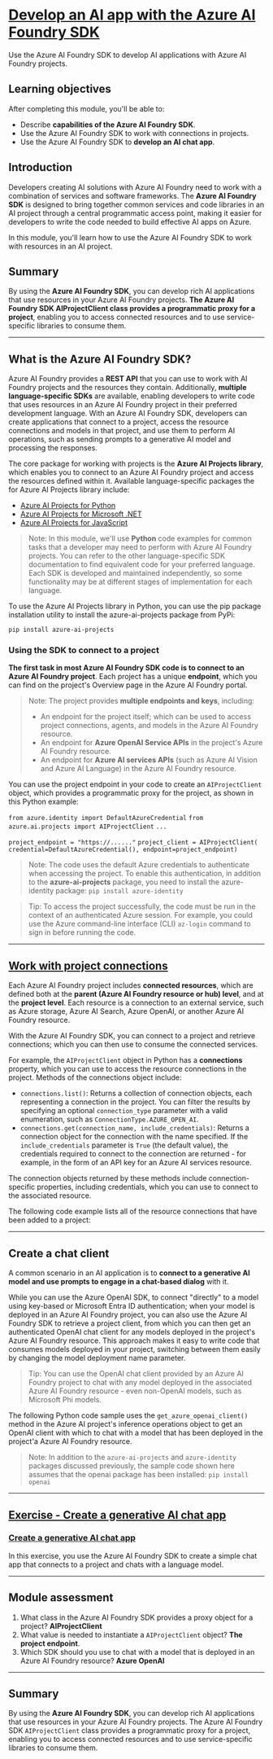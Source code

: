 # [Develop an AI app with the Azure AI Foundry SDK](https://learn.microsoft.com/en-us/training/modules/ai-foundry-sdk/)

Use the Azure AI Foundry SDK to develop AI applications with Azure AI Foundry projects.

## Learning objectives

After completing this module, you'll be able to:

- Describe **capabilities of the Azure AI Foundry SDK**.
- Use the Azure AI Foundry SDK to work with connections in projects.
- Use the Azure AI Foundry SDK to **develop an AI chat app**.

## Introduction

Developers creating AI solutions with Azure AI Foundry need to work with a combination of services and software frameworks. The **Azure AI Foundry SDK** is designed to bring together common services and code libraries in an AI project through a central programmatic access point, making it easier for developers to write the code needed to build effective AI apps on Azure.

In this module, you'll learn how to use the Azure AI Foundry SDK to work with resources in an AI project.

## Summary

By using the **Azure AI Foundry SDK**, you can develop rich AI applications that use resources in your Azure AI Foundry projects. **The Azure AI Foundry SDK AIProjectClient class provides a programmatic proxy for a project**, enabling you to access connected resources and to use service-specific libraries to consume them.

---

## What is the Azure AI Foundry SDK?

Azure AI Foundry provides a **REST API** that you can use to work with AI Foundry projects and the resources they contain. Additionally, **multiple language-specific SDKs** are available, enabling developers to write code that uses resources in an Azure AI Foundry project in their preferred development language. With an Azure AI Foundry SDK, developers can create applications that connect to a project, access the resource connections and models in that project, and use them to perform AI operations, such as sending prompts to a generative AI model and processing the responses.

The core package for working with projects is the **Azure AI Projects library**, which enables you to connect to an Azure AI Foundry project and access the resources defined within it. Available language-specific packages the for Azure AI Projects library include:

- [Azure AI Projects for Python](https://pypi.org/project/azure-ai-projects)
- [Azure AI Projects for Microsoft .NET](https://www.nuget.org/packages/Azure.AI.Projects)
- [Azure AI Projects for JavaScript](https://www.npmjs.com/package/@azure/ai-projects)

> Note: In this module, we'll use **Python** code examples for common tasks that a developer may need to perform with Azure AI Foundry projects. You can refer to the other language-specific SDK documentation to find equivalent code for your preferred language. Each SDK is developed and maintained independently, so some functionality may be at different stages of implementation for each language.

To use the Azure AI Projects library in Python, you can use the pip package installation utility to install the azure-ai-projects package from PyPi:

`pip install azure-ai-projects`

### Using the SDK to connect to a project

**The first task in most Azure AI Foundry SDK code is to connect to an Azure AI Foundry project**. Each project has a unique **endpoint**, which you can find on the project's Overview page in the Azure AI Foundry portal.

> Note: The project provides **multiple endpoints and keys**, including:
> - An endpoint for the project itself; which can be used to access project connections, agents, and models in the Azure AI Foundry resource.
> - An endpoint for **Azure OpenAI Service APIs** in the project's Azure AI Foundry resource.
> - An endpoint for **Azure AI services APIs** (such as Azure AI Vision and Azure AI Language) in the Azure AI Foundry resource.

You can use the project endpoint in your code to create an `AIProjectClient` object, which provides a programmatic proxy for the project, as shown in this Python example:

`from azure.identity import DefaultAzureCredential`
`from azure.ai.projects import AIProjectClient`
`...`

`project_endpoint = "https://......"`
`project_client = AIProjectClient(            
    credential=DefaultAzureCredential(),
    endpoint=project_endpoint)`

> Note: The code uses the default Azure credentials to authenticate when accessing the project. To enable this authentication, in addition to the **azure-ai-projects** package, you need to install the azure-identity package:
`pip install azure-identity`

> Tip: To access the project successfully, the code must be run in the context of an authenticated Azure session. For example, you could use the Azure command-line interface (CLI) `az-login` command to sign in before running the code.

---

## [Work with project connections](https://learn.microsoft.com/en-us/training/modules/ai-foundry-sdk/03-connections)

Each Azure AI Foundry project includes **connected resources**, which are defined both at the **parent (Azure AI Foundry resource or hub) level**, and at the **project level**. Each resource is a connection to an external service, such as Azure storage, Azure AI Search, Azure OpenAI, or another Azure AI Foundry resource.

With the Azure AI Foundry SDK, you can connect to a project and retrieve connections; which you can then use to consume the connected services.

For example, the `AIProjectClient` object in Python has a **connections** property, which you can use to access the resource connections in the project. Methods of the connections object include:

- `connections.list()`: Returns a collection of connection objects, each representing a connection in the project. You can filter the results by specifying an optional `connection_type` parameter with a valid enumeration, such as `ConnectionType.AZURE_OPEN_AI`.
- `connections.get(connection_name, include_credentials)`: Returns a connection object for the connection with the name specified. If the `include_credentials` parameter is `True` (the default value), the credentials required to connect to the connection are returned - for example, in the form of an API key for an Azure AI services resource.

The connection objects returned by these methods include connection-specific properties, including credentials, which you can use to connect to the associated resource.

The following code example lists all of the resource connections that have been added to a project:

---

## Create a chat client

A common scenario in an AI application is to **connect to a generative AI model and use prompts to engage in a chat-based dialog** with it.

While you can use the Azure OpenAI SDK, to connect "directly" to a model using key-based or Microsoft Entra ID authentication; when your model is deployed in an Azure AI Foundry project, you can also use the Azure AI Foundry SDK to retrieve a project client, from which you can then get an authenticated OpenAI chat client for any models deployed in the project's Azure AI Foundry resource. This approach makes it easy to write code that consumes models deployed in your project, switching between them easily by changing the model deployment name parameter.

> Tip: You can use the OpenAI chat client provided by an Azure AI Foundry project to chat with any model deployed in the associated Azure AI Foundry resource - even non-OpenAI models, such as Microsoft Phi models.

The following Python code sample uses the `get_azure_openai_client()` method in the Azure AI project's inference operations object to get an OpenAI client with which to chat with a model that has been deployed in the project'a Azure AI Foundry resource.

> Note: In addition to the `azure-ai-projects` and `azure-identity` packages discussed previously, the sample code shown here assumes that the openai package has been installed:
`pip install openai`

---

## [Exercise - Create a generative AI chat app](https://learn.microsoft.com/en-us/training/modules/ai-foundry-sdk/05-exercise)

### [Create a generative AI chat app](https://microsoftlearning.github.io/mslearn-ai-studio/Instructions/02a-AI-foundry-sdk.html)

In this exercise, you use the Azure AI Foundry SDK to create a simple chat app that connects to a project and chats with a language model.

---

## Module assessment

1. What class in the Azure AI Foundry SDK provides a proxy object for a project? **AIProjectClient**
2. What value is needed to instantiate a `AIProjectClient` object? **The project endpoint**.
3. Which SDK should you use to chat with a model that is deployed in an Azure AI Foundry resource? **Azure OpenAI**

---

## Summary

By using the **Azure AI Foundry SDK**, you can develop rich AI applications that use resources in your Azure AI Foundry projects. The Azure AI Foundry SDK `AIProjectClient` class provides a programmatic proxy for a project, enabling you to access connected resources and to use service-specific libraries to consume them.